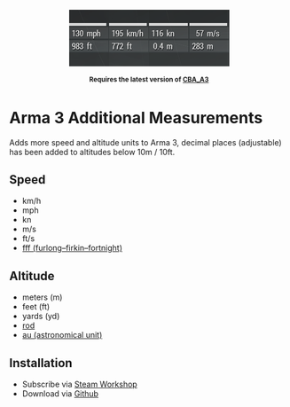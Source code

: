 <p align="center">
    <img src="logo.png">
</p>
<p align="center"><sup><strong>Requires the latest version of <a href="https://github.com/CBATeam/CBA_A3/releases/latest">CBA_A3</a></strong></sup></p>

# Arma 3 Additional Measurements

Adds more speed and altitude units to Arma 3, decimal places (adjustable) has been added to altitudes below 10m / 10ft.

## Speed

* km/h
* mph
* kn
* m/s
* ft/s
* [fff (furlong–firkin–fortnight)](https://en.wikipedia.org/wiki/FFF_system)

## Altitude

* meters (m)
* feet (ft)
* yards (yd)
* [rod](https://simple.wikipedia.org/wiki/Rod_(unit))
* [au (astronomical unit)](https://simple.wikipedia.org/wiki/Astronomical_unit)

## Installation

* Subscribe via [Steam Workshop](https://steamcommunity.com/sharedfiles/filedetails/?id=1942567517&searchtext=)
* Download via [Github](https://github.com/synixebrett/A3AdditionalUnits/releases)
